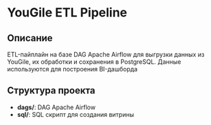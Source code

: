 # YouGile ETL Pipeline

## Описание
ETL-пайплайн на базе DAG Apache Airflow для выгрузки данных из YouGile, их обработки и сохранения в PostgreSQL. Данные используются для построения BI-дашборда

## Структура проекта
- **dags/**: DAG Apache Airflow
- **sql/**: SQL скрипт для создания витрины
